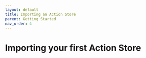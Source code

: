 ```yaml
---
layout: default
title: Importing an Action Store
parent: Getting Started
nav_order: 4
---
```

# Importing your first Action Store